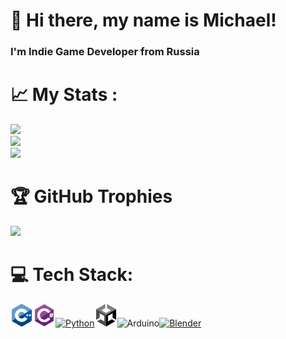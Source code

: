 # 👋 Hi there, my name is Michael!

### I'm Indie Game Developer from Russia

# 📈 My Stats :
![](https://github-readme-stats.vercel.app/api?username=JustWwords&theme=dark&hide_border=false&include_all_commits=true&count_private=true)<br/>
![](https://nirzak-streak-stats.vercel.app/?user=JustWwords&theme=dark&hide_border=false)<br/>
![](https://github-readme-stats.vercel.app/api/top-langs/?username=JustWwords&theme=dark&hide_border=false&include_all_commits=true&count_private=true&layout=compact)

# 🏆 GitHub Trophies
![](https://github-profile-trophy.vercel.app/?username=JustWwords&theme=radical&no-frame=false&no-bg=false&margin-w=4)

# 💻 Tech Stack:
<p align="left">
<a  target="_blank" rel="noreferrer"><img src="https://raw.githubusercontent.com/devicons/devicon/master/icons/cplusplus/cplusplus-original.svg" width="36" height="36" alt="C++" /></a><a href="https://www.w3schools.com/cs/" target="_blank" rel="noreferrer"><img src="https://raw.githubusercontent.com/devicons/devicon/master/icons/csharp/csharp-original.svg" width="36" height="36" alt="CSharp" /></a><a href="https://www.python.org/" target="_blank" rel="noreferrer"><img src="https://raw.githubusercontent.com/danielcranney/readme-generator/main/public/icons/skills/python-colored.svg" width="36" height="36" alt="Python" /></a><a href="https://unity.com/ru" target="_blank" rel="noreferrer"><img src="https://raw.githubusercontent.com/devicons/devicon/master/icons/unity/unity-original.svg" width="36" height="36" alt="Unity" /></a><img src="https://raw.githubusercontent.com/danielcranney/readme-generator/main/public/icons/skills/arduino-colored.svg" width="36" height="36" alt="Arduino" /></a><a href="https://www.blender.org/" target="_blank" rel="noreferrer"><img src="https://raw.githubusercontent.com/danielcranney/readme-generator/main/public/icons/skills/blender-colored.svg" width="36" height="36" alt="Blender" />

